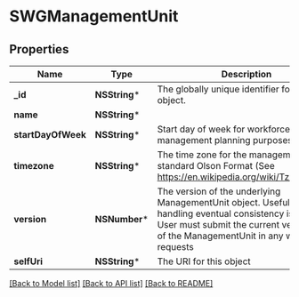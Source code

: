 # SWGManagementUnit

## Properties
Name | Type | Description | Notes
------------ | ------------- | ------------- | -------------
**_id** | **NSString*** | The globally unique identifier for the object. | [optional] 
**name** | **NSString*** |  | [optional] 
**startDayOfWeek** | **NSString*** | Start day of week for workforce management planning purposes | [optional] 
**timezone** | **NSString*** | The time zone for the management unit in standard Olson Format (See https://en.wikipedia.org/wiki/Tz_database) | [optional] 
**version** | **NSNumber*** | The version of the underlying ManagementUnit object. Useful for handling eventual consistency issues.  User must submit the current version they of the ManagementUnit in any write requests | 
**selfUri** | **NSString*** | The URI for this object | [optional] 

[[Back to Model list]](../README.md#documentation-for-models) [[Back to API list]](../README.md#documentation-for-api-endpoints) [[Back to README]](../README.md)


